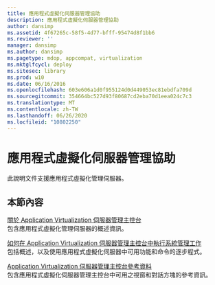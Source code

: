 ```yaml
---
title: 應用程式虛擬化伺服器管理協助
description: 應用程式虛擬化伺服器管理協助
author: dansimp
ms.assetid: 4f67265c-58f5-4d77-bfff-95474d8f1bb6
ms.reviewer: ''
manager: dansimp
ms.author: dansimp
ms.pagetype: mdop, appcompat, virtualization
ms.mktglfcycl: deploy
ms.sitesec: library
ms.prod: w10
ms.date: 06/16/2016
ms.openlocfilehash: 603e606a1d0f955124d0d449053ec81ebdfa709d
ms.sourcegitcommit: 354664bc527d93f80687cd2eba70d1eea024c7c3
ms.translationtype: MT
ms.contentlocale: zh-TW
ms.lasthandoff: 06/26/2020
ms.locfileid: "10802250"
---
```

# 應用程式虛擬化伺服器管理協助


此說明文件支援應用程式虛擬化管理伺服器。

## 本節內容


<a href="" id="about-the-application-virtualization-server-management-console"></a>[關於 Application Virtualization 伺服器管理主控台](about-the-application-virtualization-server-management-console.md)  
包含應用程式虛擬化管理伺服器的概述資訊。

<a href="" id="how-to-perform-administrative-tasks-in-the-application-virtualization-server-management-console"></a>[如何在 Application Virtualization 伺服器管理主控台中執行系統管理工作](how-to-perform-administrative-tasks-in-the-application-virtualization-server-management-console.md)  
包括概述，以及使用應用程式虛擬化伺服器中可用功能和命令的逐步程式。

<a href="" id="application-virtualization-server-management-console-reference"></a>[Application Virtualization 伺服器管理主控台參考資料](application-virtualization-server-management-console-reference.md)  
包含應用程式虛擬化伺服器管理主控台中可用之視窗和對話方塊的參考資訊。

 

 





